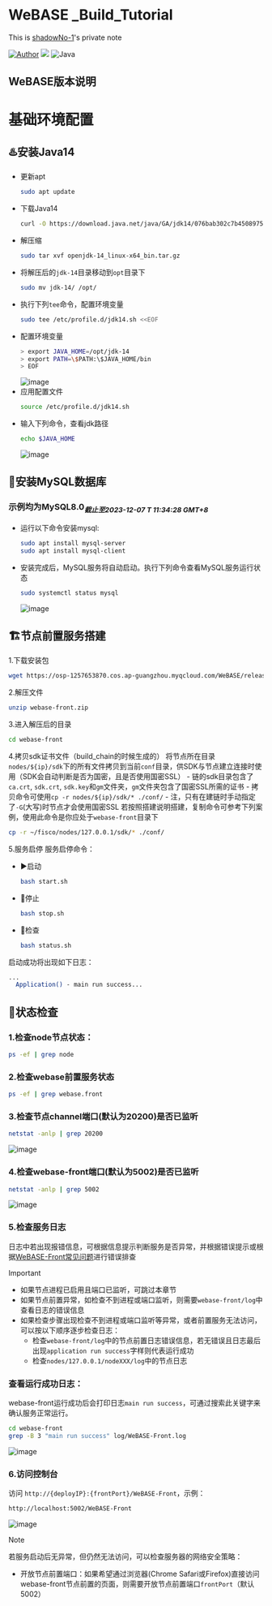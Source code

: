 # WeBASE _Build_Tutorial
This is [shadowNo-1](https://github.com/shadowNo-1)'s private note

[![Author](https://img.shields.io/badge/author-shadowNo--1-informational?style=flat&logo=github&logoColor=181717&color=green)](https://github.com/shadowNo-1)
![](https://img.shields.io/badge/license-GNU-informational?style=flat&logo=gnu&logoColor=white&color=A42E2B)
![Java](https://is.gd/QQflSA)

## WeBASE版本说明

# 基础环境配置
## ♨️安装Java14
- 更新apt
  ```bash
  sudo apt update
  ```
- 下载Java14
  ```bash
  curl -O https://download.java.net/java/GA/jdk14/076bab302c7b4508975440c56f6cc26a/36/GPL/openjdk-14_linux-x64_bin.tar.gz
  ```
- 解压缩
  ```bash
  sudo tar xvf openjdk-14_linux-x64_bin.tar.gz
  ```
- 将解压后的`jdk-14`目录移动到`opt`目录下
  ```bash
  sudo mv jdk-14/ /opt/
  ```
- 执行下列`tee`命令，配置环境变量
  ```bash
  sudo tee /etc/profile.d/jdk14.sh <<EOF
  ```
- 配置环境变量
  ```bash
  > export JAVA_HOME=/opt/jdk-14
  > export PATH=\$PATH:\$JAVA_HOME/bin
  > EOF
  ```
  ![image](https://github.com/shadowNo-1/WeBASE-_Build_Tutorial/assets/61909905/b89239b3-05cc-4f87-ba06-f7a2a7d17017)
- 应用配置文件
  ```bash
  source /etc/profile.d/jdk14.sh
  ```
- 输入下列命令，查看jdk路径
  ```bash
  echo $JAVA_HOME
  ```
  ![image](https://github.com/shadowNo-1/WeBASE-_Build_Tutorial/assets/61909905/39f1f5ab-b098-4bde-96e1-b6fe285e77f5)

## 🐬安装MySQL数据库
### 示例均为MySQL8.0<sub>*截止至2023-12-07 T 11:34:28 GMT+8*<sub />
- 运行以下命令安装mysql:
  ```bash
  sudo apt install mysql-server
  sudo apt install mysql-client
  ```
- 安装完成后，MySQL服务将自动启动。执行下列命令查看MySQL服务运行状态
  ```bash
  sudo systemctl status mysql
  ```
  ![image](https://github.com/shadowNo-1/WeBASE-_Build_Tutorial/assets/61909905/2f345d21-43f6-4635-8570-2d22fa24d523)




## 🏗️节点前置服务搭建
  1.下载安装包
  ```bash
  wget https://osp-1257653870.cos.ap-guangzhou.myqcloud.com/WeBASE/releases/download/v1.5.5/webase-front.zip
  ```
  2.解压文件
  ```bash
  unzip webase-front.zip
  ```
  3.进入解压后的目录
  ```bash
  cd webase-front
  ```
  4.拷贝sdk证书文件（build_chain的时候生成的）
  将节点所在目录`nodes/${ip}/sdk`下的所有文件拷贝到当前`conf`目录，供SDK与节点建立连接时使用（SDK会自动判断是否为国密，且是否使用国密SSL）
    - 链的sdk目录包含了`ca.crt`, `sdk.crt`, `sdk.key`和`gm`文件夹，`gm`文件夹包含了国密SSL所需的证书
    - 拷贝命令可使用`cp -r nodes/${ip}/sdk/* ./conf/`
    - 注，只有在建链时手动指定了`-G`(大写)时节点才会使用国密SSL
  若按照[](https://github.com/shadowNo-1/FISCO-BCOS_Build_Tutorial/)搭建说明搭建，复制命令可参考下列案例，使用此命令是你应处于`webase-front`目录下
  ```bash
  cp -r ~/fisco/nodes/127.0.0.1/sdk/* ./conf/
  ```
  5.服务启停
    服务启停命令：
  - ▶️启动
    ```bash
    bash start.sh
    ```
  - 🛑停止
    ```bash
    bash stop.sh
    ```
  - 🚩检查
    ```bash
    bash status.sh 
    ```
  启动成功将出现如下日志：
  ```bash
  ...
  	Application() - main run success...
  ```


## 🧐状态检查
  ### 1.检查node节点状态：
  ```bash
  ps -ef | grep node
  ```
  ### 2.检查webase前置服务状态
  ```bash
  ps -ef | grep webase.front
  ```
  ### 3.检查节点channel端口(默认为20200)是否已监听
  ```bash
  netstat -anlp | grep 20200
  ```
  ![image](https://github.com/shadowNo-1/WeBASE-_Build_Tutorial/assets/61909905/ef823e3f-0b52-443c-8338-6cbc62966f08)

  ### 4.检查webase-front端口(默认为5002)是否已监听
  ```bash
  netstat -anlp | grep 5002
  ```
  ![image](https://github.com/shadowNo-1/WeBASE-_Build_Tutorial/assets/61909905/ed7a236e-9e90-45c2-917b-6af9736a7e59)

  ### 5.检查服务日志
  日志中若出现报错信息，可根据信息提示判断服务是否异常，并根据错误提示或根据[WeBASE-Front常见问题](https://webasedoc.readthedocs.io/zh-cn/latest/docs/WeBASE-Front/appendix.html)进行错误排查

 > [!IMPORTANT]
 > - 如果节点进程已启用且端口已监听，可跳过本章节
 > - 如果节点前置异常，如检查不到进程或端口监听，则需要`webase-front/log`中查看日志的错误信息
 > - 如果检查步骤出现检查不到进程或端口监听等异常，或者前置服务无法访问，可以按以下顺序逐步检查日志：
 >   - 检查`webase-front/log`中的节点前置日志错误信息，若无错误且日志最后出现`application run success`字样则代表运行成功
 >   - 检查`nodes/127.0.0.1/nodeXXX/log`中的节点日志

  ### 查看运行成功日志：
  webase-front运行成功后会打印日志`main run success`，可通过搜索此关键字来确认服务正常运行。
  ```bash
  cd webase-front
  grep -B 3 "main run success" log/WeBASE-Front.log
  ```
  ![image](https://github.com/shadowNo-1/WeBASE-_Build_Tutorial/assets/61909905/4475c8ac-2043-458f-b84a-fc5b4feaf2a7)

   ### 6.访问控制台
   访问 `http://{deployIP}:{frontPort}/WeBASE-Front`，示例：
   ```bash
   http://localhost:5002/WeBASE-Front 
   ```
  ![image](https://github.com/shadowNo-1/WeBASE-_Build_Tutorial/assets/61909905/a32f6723-7a23-4ff4-841a-a9e8514aebc1)

> [!NOTE]
> 若服务启动后无异常，但仍然无法访问，可以检查服务器的网络安全策略：
> - 开放节点前置端口：如果希望通过浏览器(Chrome Safari或Firefox)直接访问webase-front节点前置的页面，则需要开放节点前置端口`frontPort`（默认5002）

